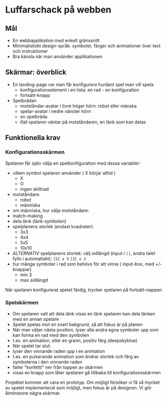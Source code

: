 # Luffarschack på webben

## Mål 

 - En webbapplikation med enkelt gränssnitt
 - Minimalistiskt design-språk: symboler, färger och animationer över text och instruktioner
 - Bra känsla när man använder applikationen

 

## Skärmar: överblick

 - En landing-page var man får konfigurera hurdant spel man vill spela
   - konfigurationselement i en lista: en rad - en konfiguration
   - fortsätt-knapp
 - Spelbrädan
   - motståndar-avatar i övre höger hörn: robot eller mänska
   - spelar-avatar i nedre vänster hörn
   - en spelbräda 
   - ifall spelaren väntar på motståndaren, en länk som kan delas

  
## Funktionella krav
 
### Konfigurationsskärmen

 Spelaren får själv välja en spelkonfiguration med dessa variabler:
  - vilken symbol spelaren använder ( X börjar alltid ) 
    - X
    - O
    - ingen skillnad
  - motståndare:
    - robot
    - människa
  - om människa, hur välja motståndare:
   - match-making
   - dela länk (länk-symbolen)
  - spelplanens storlek (endast kvadrater):
    - 3x3
    - 4x4
    - 5x5
    - 10x10
  - _ALTERNATIV_ spelplanens storlek: välj sidlängd (input i `[]`, andra talet fylls i automatiskt): 
        `[5] x 5` 
        `[3] x 3`
  - hur många symboler i rad som behövs för att vinna ( input-box, med +/- knappar)
    - min 3
    - max sidlängd
 
  När spelaren konfigurerat spelet färdig, trycker spelaren på fortsätt-nappen

### Spelskärmen

 - Om spelaren valt att dela länk visas en länk spelaren kan dela länken med en annan spelare
 - Spelet spelas mot en svart bakgrund, så att fokus är på planen
 - När man väljer nästa position, lyser alla andra egna symboler upp som kan forma en rad med den symbolen
  - t.ex. en animation, eller en grann, positiv färg (deepskyblue)
 - När spelet tar slut:
  - lyser den vinnande raden upp i en animation
   - t.ex. en pulserande animation som ändrar storlek och färg av symbolerna i den vinnande raden
  - faller "konfetti" ner från toppen av skärmen
  - visas en knapp som låter spelaren gå tillbaka till konfigurationsskärmen
  


 
 
Projektet kommer att vara en prototyp. Om möjligt försöker vi få så mycket av spelet implementerat som möjligt, men fokus är på designen. Vi gör åtminstone nägra skärmar.



